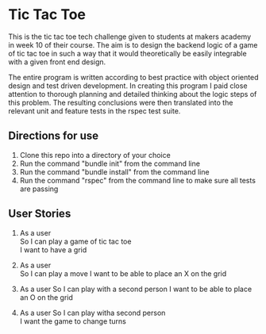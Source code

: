 # Tic Tac Toe

This is the tic tac toe tech challenge given to students at makers academy in week 10 of their course. The aim is to design the backend logic of a game of tic tac toe in such a way that it would theoretically be easily integrable with a given front end design.

The entire program is written according to best practice with object oriented design and test driven development. In creating this program I paid close attention to thorough planning and detailed thinking about the logic steps of this problem. The resulting conclusions were then translated into the relevant unit and feature tests in the rspec test suite.

## Directions for use

1. Clone this repo into a directory of your choice  
2. Run the command "bundle init" from the command line  
3. Run the command "bundle install" from the command line  
4. Run the command "rspec" from the command line to make sure all tests are passing  

## User Stories

1.  As a user  
    So I can play a game of tic tac toe  
    I want to have a grid

2.  As a user  
    So I can play a move
    I want to be able to place an X on the grid  

3.  As a user
    So I can play with a second person
    I want to be able to place an O on the grid

4.  As a user
    So I can play witha  second person  
    I want the game to change turns  
